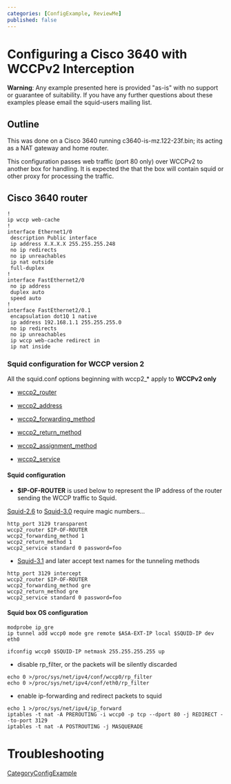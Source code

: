 ```yaml
---
categories: [ConfigExample, ReviewMe]
published: false
---
```

# Configuring a Cisco 3640 with WCCPv2 Interception

**Warning**: Any example presented here is provided "as-is" with no
support or guarantee of suitability. If you have any further questions
about these examples please email the squid-users mailing list.

## Outline

This was done on a Cisco 3640 running c3640-is-mz.122-23f.bin; its
acting as a NAT gateway and home router.

This configuration passes web traffic (port 80 only) over WCCPv2 to
another box for handling. It is expected the that the box will contain
squid or other proxy for processing the traffic.

## Cisco 3640 router

    !
    ip wccp web-cache
    !
    interface Ethernet1/0
     description Public interface
     ip address X.X.X.X 255.255.255.248
     no ip redirects
     no ip unreachables
     ip nat outside
     full-duplex
    !
    interface FastEthernet2/0
     no ip address
     duplex auto
     speed auto
    !
    interface FastEthernet2/0.1
     encapsulation dot1Q 1 native
     ip address 192.168.1.1 255.255.255.0
     no ip redirects
     no ip unreachables
     ip wccp web-cache redirect in
     ip nat inside

### Squid configuration for WCCP version 2

All the squid.conf options beginning with wccp2_\* apply to **WCCPv2
only**

  - [wccp2_router](http://www.squid-cache.org/Doc/config/wccp2_router)

  - [wccp2_address](http://www.squid-cache.org/Doc/config/wccp2_address)

  - [wccp2_forwarding_method](http://www.squid-cache.org/Doc/config/wccp2_forwarding_method)

  - [wccp2_return_method](http://www.squid-cache.org/Doc/config/wccp2_return_method)

  - [wccp2_assignment_method](http://www.squid-cache.org/Doc/config/wccp2_assignment_method)

  - [wccp2_service](http://www.squid-cache.org/Doc/config/wccp2_service)

#### Squid configuration

  - **$IP-OF-ROUTER** is used below to represent the IP address of the
    router sending the WCCP traffic to Squid.

[Squid-2.6](/Releases/Squid-2.6)
to
[Squid-3.0](/Releases/Squid-3.0)
require magic numbers...

    http_port 3129 transparent
    wccp2_router $IP-OF-ROUTER
    wccp2_forwarding_method 1
    wccp2_return_method 1
    wccp2_service standard 0 password=foo

  - [Squid-3.1](/Releases/Squid-3.1)
    and later accept text names for the tunneling methods

<!-- end list -->

    http_port 3129 intercept
    wccp2_router $IP-OF-ROUTER
    wccp2_forwarding_method gre
    wccp2_return_method gre
    wccp2_service standard 0 password=foo

#### Squid box OS configuration

    modprobe ip_gre
    ip tunnel add wccp0 mode gre remote $ASA-EXT-IP local $SQUID-IP dev eth0
    
    ifconfig wccp0 $SQUID-IP netmask 255.255.255.255 up

  - disable rp_filter, or the packets will be silently discarded

<!-- end list -->

    echo 0 >/proc/sys/net/ipv4/conf/wccp0/rp_filter
    echo 0 >/proc/sys/net/ipv4/conf/eth0/rp_filter

  - enable ip-forwarding and redirect packets to squid

<!-- end list -->

    echo 1 >/proc/sys/net/ipv4/ip_forward
    iptables -t nat -A PREROUTING -i wccp0 -p tcp --dport 80 -j REDIRECT --to-port 3129
    iptables -t nat -A POSTROUTING -j MASQUERADE

# Troubleshooting

[CategoryConfigExample](/CategoryConfigExample)
